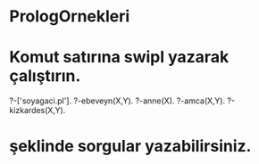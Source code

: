 # PrologOrnekleri

# Komut satırına swipl yazarak çalıştırın.

 ?-['soyagaci.pl'].
 ?-ebeveyn(X,Y).
 ?-anne(X).
 ?-amca(X,Y).
 ?-kizkardes(X,Y).
 
 
# şeklinde sorgular yazabilirsiniz.




